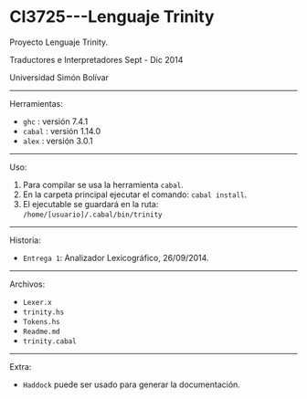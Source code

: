 CI3725---Lenguaje Trinity
==========================================================

Proyecto Lenguaje Trinity.

Traductores e Interpretadores Sept - Dic 2014

Universidad Simón Bolívar

---

Herramientas:

* `ghc`   : versión 7.4.1
* `cabal` : versión 1.14.0
* `alex`  : versión 3.0.1

---
Uso:

1. Para compilar se usa la herramienta `cabal`.
2. En la carpeta principal ejecutar el comando: `cabal install`.
3. El ejecutable se guardará en la ruta: `/home/[usuario]/.cabal/bin/trinity`

---

Historia:

* `Entrega 1`: Analizador Lexicográfico, 26/09/2014.

---

Archivos:

* `Lexer.x`
* `trinity.hs`
* `Tokens.hs`
* `Readme.md`
* `trinity.cabal`

---
Extra:

* `Haddock` puede ser usado para generar la documentación.
